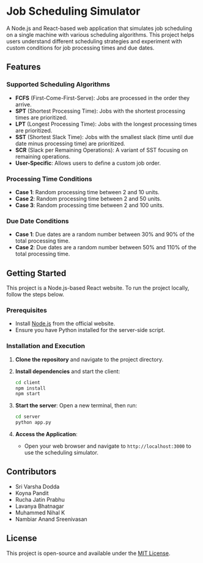 # Job Scheduling Simulator

A Node.js and React-based web application that simulates job scheduling on a single machine with various scheduling algorithms. This project helps users understand different scheduling strategies and experiment with custom conditions for job processing times and due dates.

## Features

### Supported Scheduling Algorithms
- **FCFS** (First-Come-First-Serve): Jobs are processed in the order they arrive.
- **SPT** (Shortest Processing Time): Jobs with the shortest processing times are prioritized.
- **LPT** (Longest Processing Time): Jobs with the longest processing times are prioritized.
- **SST** (Shortest Slack Time): Jobs with the smallest slack (time until due date minus processing time) are prioritized.
- **SCR** (Slack per Remaining Operations): A variant of SST focusing on remaining operations.
- **User-Specific**: Allows users to define a custom job order.

### Processing Time Conditions
- **Case 1**: Random processing time between 2 and 10 units.
- **Case 2**: Random processing time between 2 and 50 units.
- **Case 3**: Random processing time between 2 and 100 units.

### Due Date Conditions
- **Case 1**: Due dates are a random number between 30% and 90% of the total processing time.
- **Case 2**: Due dates are a random number between 50% and 110% of the total processing time.

## Getting Started

This project is a Node.js-based React website. To run the project locally, follow the steps below.

### Prerequisites
- Install [Node.js](https://nodejs.org/) from the official website.
- Ensure you have Python installed for the server-side script.

### Installation and Execution

1. **Clone the repository** and navigate to the project directory.

2. **Install dependencies** and start the client:
    ```bash
    cd client
    npm install
    npm start
    ```

3. **Start the server**:
    Open a new terminal, then run:
    ```bash
    cd server
    python app.py
    ```

4. **Access the Application**:
   - Open your web browser and navigate to `http://localhost:3000` to use the scheduling simulator.

## Contributors

- Sri Varsha Dodda
- Koyna Pandit
- Rucha Jatin Prabhu
- Lavanya Bhatnagar
- Muhammed Nihal K
- Nambiar Anand Sreenivasan

## License

This project is open-source and available under the [MIT License](LICENSE).

